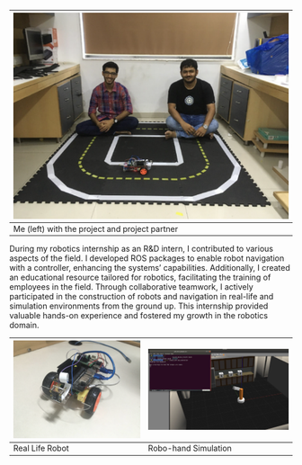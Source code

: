 |![Photo\|400](notes/images/img_1.png)|
|---|
|Me (left) with the project and project partner|
During my robotics internship as an R&D intern, I contributed to various aspects of the field. I developed ROS packages to enable robot navigation with a controller, enhancing the systems’ capabilities. Additionally, I created an educational resource tailored for robotics, facilitating the training of employees in the field. Through collaborative teamwork, I actively participated in the construction of robots and navigation in real-life and simulation environments from the ground up. This internship provided valuable hands-on experience and fostered my growth in the robotics domain.

|![Robot](images/img_2.png)|![Sim](images/img_4.png)|
|---|---|
|Real Life Robot| Robo-hand Simulation|